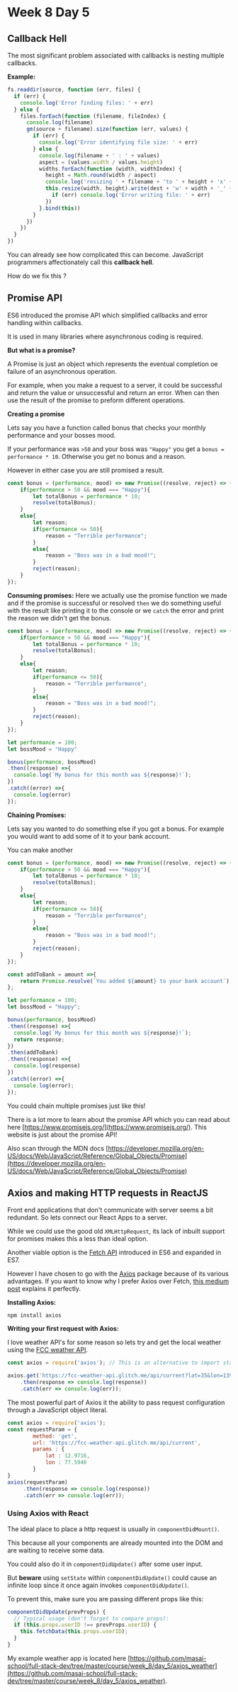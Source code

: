 # Week 8 Day 5


## Callback Hell
The most significant problem associated with callbacks is nesting multiple callbacks. 

**Example:**
```javascript
fs.readdir(source, function (err, files) {
  if (err) {
    console.log('Error finding files: ' + err)
  } else {
    files.forEach(function (filename, fileIndex) {
      console.log(filename)
      gm(source + filename).size(function (err, values) {
        if (err) {
          console.log('Error identifying file size: ' + err)
        } else {
          console.log(filename + ' : ' + values)
          aspect = (values.width / values.height)
          widths.forEach(function (width, widthIndex) {
            height = Math.round(width / aspect)
            console.log('resizing ' + filename + 'to ' + height + 'x' + height)
            this.resize(width, height).write(dest + 'w' + width + '_' + filename, function(err) {
              if (err) console.log('Error writing file: ' + err)
            })
          }.bind(this))
        }
      })
    })
  }
})
```
You can already see how complicated this can become. JavaScript programmers affectionately call this **callback hell**.

How do we fix this ?

## Promise API

ES6 introduced the promise API which simplified callbacks and error handling within callbacks. 

It is used in many libraries where asynchronous coding is required.

**But what is a promise?**

A Promise is just an object which represents the eventual completion oe failure of an asynchronous operation. 

For example, when you make a request to a server, it could be successful and return the value or unsuccessful and return an error. When can then use the result of the promise to preform different operations. 

**Creating a promise**

Lets say you have a function called bonus that checks your monthly performance and your bosses mood. 

If your performance was `>50` and your boss was `"Happy"` you get a `bonus = performance * 10`. Otherwise you get no bonus and a reason. 

However in either case you are still promised a result. 

```javascript
const bonus = (performance, mood) => new Promise((resolve, reject) => {
    if(performance > 50 && mood === "Happy"){
        let totalBonus = performance * 10;
        resolve(totalBonus);
    }
    else{
        let reason;
        if(performance <= 50){
            reason = "Terrible performance";
        }
        else{
            reason = "Boss was in a bad mood!";
        }
        reject(reason);
    }
});
```
**Consuming promises:**
Here we actually use the promise function we made and if the promise is successful or resolved `then` we do something useful with the result like printing it to the console or we `catch` the error and print the reason we didn't get the bonus.

```javascript
const bonus = (performance, mood) => new Promise((resolve, reject) => {
    if(performance > 50 && mood === "Happy"){
        let totalBonus = performance * 10;
        resolve(totalBonus);
    }
    else{
        let reason;
        if(performance <= 50){
            reason = "Terrible performance";
        }
        else{
            reason = "Boss was in a bad mood!";
        }
        reject(reason);
    }
});

let performance = 100;
let bossMood = "Happy"

bonus(performance, bossMood)
.then((response) =>{
  console.log(`My bonus for this month was ${response}!`);
})
.catch((error) =>{
  console.log(error)
});

```
**Chaining Promises:**

Lets say you wanted to do something else if you got a bonus. For example you would want to add some of it to your bank account.

You can make another 

```javascript
const bonus = (performance, mood) => new Promise((resolve, reject) => {
    if(performance > 50 && mood === "Happy"){
        let totalBonus = performance * 10;
        resolve(totalBonus);
    }
    else{
        let reason;
        if(performance <= 50){
            reason = "Terrible performance";
        }
        else{
            reason = "Boss was in a bad mood!";
        }
        reject(reason);
    }
});

const addToBank = amount =>{
    return Promise.resolve(`You added ${amount} to your bank account`);
};

let performance = 100;
let bossMood = "Happy";

bonus(performance, bossMood)
.then((response) =>{
  console.log(`My bonus for this month was ${response}!`);
  return response;
})
.then(addToBank)
.then((response) =>{
  console.log(response)
})
.catch((error) =>{
  console.log(error);
});
```

You could chain multiple promises just like this!

There is a lot more to learn about the promise API which you can read about here [https://www.promisejs.org/](https://www.promisejs.org/). This website is just about the promise API! 

Also scan through the MDN docs [https://developer.mozilla.org/en-US/docs/Web/JavaScript/Reference/Global_Objects/Promise](https://developer.mozilla.org/en-US/docs/Web/JavaScript/Reference/Global_Objects/Promise) 

## Axios and making HTTP requests in ReactJS

Front end applications that don't communicate with server seems a bit redundant. So lets connect our React Apps to a server. 

While we could use the good old `XMLHttpRequest`, its lack of inbuilt support for promises makes this a less than ideal option. 

Another viable option is the [Fetch API](https://developer.mozilla.org/en-US/docs/Web/API/Fetch_API/Using_Fetch) introduced in ES6 and expanded in ES7. 

However I have chosen to go with the [Axios](https://github.com/axios/axios) package because of its various advantages. If you want to know why I prefer Axios over Fetch, [this medium post](https://medium.com/@jeffrey.allen.lewis/http-requests-compared-why-axios-is-better-than-node-fetch-more-secure-can-handle-errors-better-39fde869a4a6) explains it perfectly.

**Installing Axios:** 

`npm install axios`

**Writing your first request with Axios:**

I love weather API's for some reason so lets try and get the local weather using the [FCC weather API](https://fcc-weather-api.glitch.me/).

```javascript
const axios = require('axios'); // This is an alternative to import statements, don't worry about it!

axios.get('https://fcc-weather-api.glitch.me/api/current?lat=35&lon=139')
    .then(response => console.log(response))
    .catch(err => console.log(err));
```

The most powerful part of Axios it the ability to pass request configuration through a JavaScript object literal.

```javascript
const axios = require('axios'); 
const requestParam = {
        method: 'get',
        url: 'https://fcc-weather-api.glitch.me/api/current',
        params : {
            lat : 12.9716,
            lon : 77.5946
        }
}
axios(requestParam)
     .then(response => console.log(response))
     .catch(err => console.log(err));
```

### Using Axios with React

The ideal place to place a http request is usually in `componentDidMount()`.

This because all your components are already mounted into the DOM and are waiting to receive some data. 

You could also do it in `componentDidUpdate()` after some user input. 

But **beware** using `setState` within `componentDidUpdate()` could cause an infinite loop since it once again invokes `componentDidUpdate()`.

To prevent this, make sure you are passing different props like this:

```jsx
componentDidUpdate(prevProps) {
  // Typical usage (don't forget to compare props):
  if (this.props.userID !== prevProps.userID) {
    this.fetchData(this.props.userID);
  }
}
```

My example weather app is located here [https://github.com/masai-school/full-stack-dev/tree/master/course/week_8/day_5/axios_weather](https://github.com/masai-school/full-stack-dev/tree/master/course/week_8/day_5/axios_weather).



